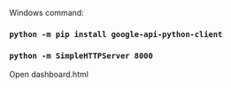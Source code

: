 Windows command:

### `python -m pip install google-api-python-client`

### `python -m SimpleHTTPServer 8000`

Open dashboard.html